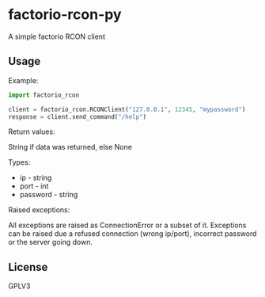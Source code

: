 # factorio-rcon-py

A simple factorio RCON client

## Usage

Example:
```python
import factorio_rcon

client = factorio_rcon.RCONClient("127.0.0.1", 12345, "mypassword")
response = client.send_command("/help")
```

Return values:

String if data was returned, else None

Types:
- ip - string
- port - int
- password - string

Raised exceptions:

All exceptions are raised as ConnectionError or a subset of it. Exceptions can be raised due a refused connection (wrong ip/port), incorrect password or the server going down.


## License

GPLV3
